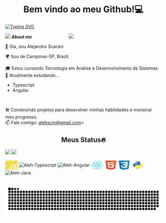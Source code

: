 <div align = 'center'>
  <a href="https://www.instagram.com/in/aleh_scm" target="_blank"><img src="https://img.shields.io/badge/Portfolio-2d38dd?style=for-the-badge&logo=github&logoColor=white" target="_blank" alt=""></a>
  <a href="https://www.instagram.com/in/aleh_scm" target="_blank"><img src="https://img.shields.io/badge/Instagram-E4405F?style=for-the-badge&logo=instagram&logoColor=white" target="_blank" alt=""></a>
  <a href="https://www.linkedin.com/in/alehscm" target="_blank"><img src="https://img.shields.io/badge/LinkedIn-0077B5?style=for-the-badge&logo=linkedin&logoColor=white" target="_blank" alt=""></a>
</div>

# <div align = center> Bem vindo ao meu Github!💻 </div>

[![Typing SVG](https://readme-typing-svg.demolab.com?font=Fira+Code&pause=1000&color=ff0086&background=FF56FF00&center=true&width=435&lines=Aspiring+Full-Stack+Developer+%F0%9F%9A%80)](https://git.io/typing-svg)

<img align = 'right' width = '300px'  src="https://cdn.discordapp.com/attachments/1330758964937363467/1330759120478797865/8fef2e8c3b0b91c868824cf7cebc3f97.gif?ex=678f2582&is=678dd402&hm=266b55f6b85542d9fdb52b2ebb065a57df26bcd0e972ffc91f1b5ea3dc7dc2c4&" />

<img src="https://media.giphy.com/media/ObNTw8Uzwy6KQ/giphy.gif" width="30px">&nbsp;***About me***

👋 Ola, sou Alejandro Scarani

🌍 Sou de Campinas-SP, Brazil.

🎓 Estou cursando Tecnologia em Análise e Desenvolvimento de Sistemas.
<br>
🎯 Atualmente estudando...
  - Typescript
  - Angular.
<br>
  
🛠️ Construindo projetos para desevolver minhas habilidades e monstrar meu progresso.
<br>
📫 Fale comigo: <a href="alehscm@gmail.com">alehscm@gmail.com<
## <div align = center> Meus Status🔥 </div>


<div display: flex;>
  <img height = '1890em' src="https://github-readme-stats.vercel.app/api?username=alehscm&show_icons=true&theme=radical">
  <img  height = '180em' src="https://github-readme-stats.vercel.app/api/top-langs/?username=alehscm&layout=compact&show_icons=true&theme=radical">
</div>


<div style="display: inline_block"><br>
  <img align="center" alt="Aleh-Js" height="30" width="40" src="https://raw.githubusercontent.com/devicons/devicon/master/icons/javascript/javascript-plain.svg">
  <img align="center" alt="Aleh-Typescript" height="30" width="40" src="https://cdn.jsdelivr.net/gh/devicons/devicon@latest/icons/typescript/typescript-plain.svg">
  <img align="center" alt="Aleh-Angular" height="30" width="40" src="https://cdn.jsdelivr.net/gh/devicons/devicon@latest/icons/angular/angular-original.svg">    
  <img align="center" alt="Aleh-React" height="30" width="40" src="https://raw.githubusercontent.com/devicons/devicon/master/icons/react/react-original.svg">
  <img align="center" alt="Aleh-HTML" height="30" width="40" src="https://raw.githubusercontent.com/devicons/devicon/master/icons/html5/html5-original.svg">
  <img align="center" alt="Aleh-CSS" height="30" width="40" src="https://raw.githubusercontent.com/devicons/devicon/master/icons/css3/css3-original.svg">
  <img align="center" alt="Aleh-Python" height="30" width="40" src="https://raw.githubusercontent.com/devicons/devicon/master/icons/python/python-original.svg">
  <img align="center" alt="Aleh-Java" height="30" width="40" src="https://cdn.jsdelivr.net/gh/devicons/devicon@latest/icons/java/java-original.svg">
</div>

###

##

<img src="https://raw.githubusercontent.com/alehscm/alehscm/output/snake.svg" alt="Snake animation" />

##
